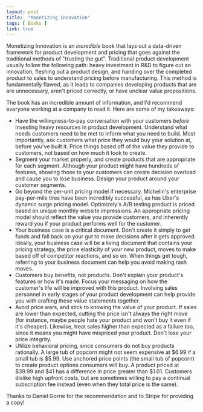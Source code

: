 ```yaml
---
layout: post
title:  "Monetizing Innovation"
tags: [ Books ]
link: true
---
```


Monetizing Innovation is an *incredible* book that lays out a data-driven framework for product development and pricing that goes against the traditional methods of "trusting the gut". Traditional product development usually follow the following path: heavy investment in R&D to figure out an innovation, fleshing out a product design, and handing over the completed product to sales to understand pricing before manufacturing. This method is fundamentally flawed, as it leads to companies developing products that are are unnecessary, aren't priced correctly, or have unclear value propositions. 

The book has an incredible amount of information, and I'd recommend everyone working at a company to read it. Here are some of my takeaways:

- Have the willingness-to-pay conversation with your customers *before* investing heavy resources in product development. Understand what needs customers need to be met to inform what you need to build. Most importantly, ask customers what price they would buy your solution at, before you've built it. Price things based off of the value they provide to customers, not based on how much it took to create.
- Segment your market properly, and create products that are appropriate for each segment. Although your product might have hundreds of features, showing those to your customers can create decision overload and cause you to lose business. Design your product around your customer segments.
- Go beyond the per-unit pricing model if necessary. Michelin's enterprise pay-per-mile tires have been incredibly successful, as has Uber's dynamic surge pricing model. Optimizely's A/B testing product is priced based on unique monthly website impressions. An appropriate pricing model should reflect the value you provide customers, and inherently reward you if your product performs well for the customer.
- Your business case is a critical document. Don't create it simply to get funds and fall back on your gut to make decisions after it gets approved. Ideally, your business case will be a living document that contains your pricing strategy, the price elasticity of your new product, moves to make based off of competitor reactions, and so on. When things get tough, referring to your business document can help you avoid making rash moves.
- Customers buy benefits, not products. Don't explain your product's features or how it's made. Focus your messaging on how the customer's life will be improved with this product. Involving sales personnel in early stages of your product development can help provide you with crafting these value statements together.
- Avoid price wars, and stick to knowing the value of your product. If sales are lower than expected, cutting the price isn't always the right move (for instance, maybe people hate your product and won't buy it even if it's cheaper). Likewise, treat sales higher than expected as a failure too, since it means you might have mispriced your product. Don't lose your price integrity.
- Utilize behavioral pricing, since consumers do not buy products rationally. A large tub of popcorn might not seem expensive at $6.99 if a small tub is $5.99. Use anchored price points (the small tub of popcorn) to create product options consumers will buy. A product priced at $39.99 and $41 has a difference in price greater than $1.01. Customers dislike high upfront costs, but are sometimes willing to pay a continual subscription fee instead (even when they total price is the same).

Thanks to Daniel Gorrie for the recommendation and to Stripe for providing a copy!